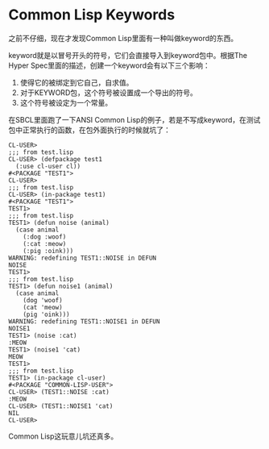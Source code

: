 Common Lisp Keywords
====================

之前不仔细，现在才发现Common Lisp里面有一种叫做keyword的东西。

keyword就是以冒号开头的符号，它们会直接导入到keyword包中。根据The Hyper Spec里面的描述，创建一个keyword会有以下三个影响：

1. 使得它的被绑定到它自己，自求值。
2. 对于KEYWORD包，这个符号被设置成一个导出的符号。
3. 这个符号被设定为一个常量。

在SBCL里面跑了一下ANSI Common Lisp的例子，若是不写成keyword，在测试包中正常执行的函数，在包外面执行的时候就坑了：

```common lisp
CL-USER> 
;;; from test.lisp
CL-USER> (defpackage test1
  (:use cl-user cl))
#<PACKAGE "TEST1">
CL-USER> 
;;; from test.lisp
CL-USER> (in-package test1)
#<PACKAGE "TEST1">
TEST1> 
;;; from test.lisp
TEST1> (defun noise (animal)
  (case animal
    (:dog :woof)
    (:cat :meow)
    (:pig :oink)))
WARNING: redefining TEST1::NOISE in DEFUN
NOISE
TEST1> 
;;; from test.lisp
TEST1> (defun noise1 (animal)
  (case animal
    (dog 'woof)
    (cat 'meow)
    (pig 'oink)))
WARNING: redefining TEST1::NOISE1 in DEFUN
NOISE1
TEST1> (noise :cat)
:MEOW
TEST1> (noise1 'cat)
MEOW
TEST1> 
;;; from test.lisp
TEST1> (in-package cl-user)
#<PACKAGE "COMMON-LISP-USER">
CL-USER> (TEST1::NOISE :cat)
:MEOW
CL-USER> (TEST1::NOISE1 'cat)
NIL
CL-USER> 
```

Common Lisp这玩意儿坑还真多。
